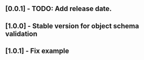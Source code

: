 ## [0.0.1] - TODO: Add release date.
## [1.0.0] - Stable version for object schema validation
## [1.0.1] - Fix example